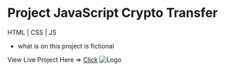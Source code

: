 # Project JavaScript Crypto Transfer
HTML | CSS | JS
- what is on this project is fictional

View Live Project Here => [Click](https://dan-angelin.com/projects/js-crypto-tranfers/)
![Logo](https://i.imgur.com/OdwLvvl.jpg)